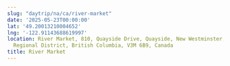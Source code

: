 ```yaml
---
slug: "daytrip/na/ca/river-market"
date: '2025-05-23T00:00:00'
lat: '49.20013210004652'
lng: '-122.91143688619997'
location: River Market, 810, Quayside Drive, Quayside, New Westminster, Metro Vancouver
  Regional District, British Columbia, V3M 6B9, Canada
title: River Market
---
```



